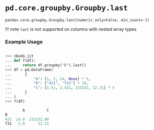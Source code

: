 # `pd.core.groupby.Groupby.last`

`pandas.core.groupby.Groupby.last(numeric_only=False, min_count=-1)`


!!! note
    `last` is not supported on columns with nested array types


### Example Usage

```py

>>> @bodo.jit
... def f(df):
...     return df.groupby("B").last()
>>> df = pd.DataFrame(
...      {
...          "A": [1, 2, 24, None] * 5,
...          "B": ["421", "f31"] * 10,
...          "C": [1.51, 2.421, 233232, 12.21] * 5
...      }
... )
>>> f(df)

        A          C
B
421  24.0  233232.00
f31   2.0      12.21
```
  
